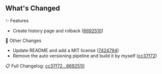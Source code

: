 ## What's Changed

✨ Features

- Create history page and rolback ([6692510](../../commit/6692510))

🔨 Other Changes

- Update README and add a MIT license ([7424794](../../commit/7424794))
- Remove the auto versioning pipeline and build it by myself ([cc37f72](../../commit/cc37f72))


📋 Full Changelog: [cc37f72...6692510](../../compare/cc37f72...6692510)